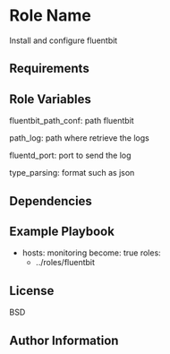 Role Name
=========

Install and configure fluentbit

Requirements
------------


Role Variables
--------------

fluentbit_path_conf: path fluentbit

path_log: path where retrieve the logs

fluentd_port: port to send the log

type_parsing: format such as json

Dependencies
------------



Example Playbook
----------------

- hosts: monitoring
  become: true
  roles: 
    - ../roles/fluentbit

License
-------

BSD

Author Information
------------------

